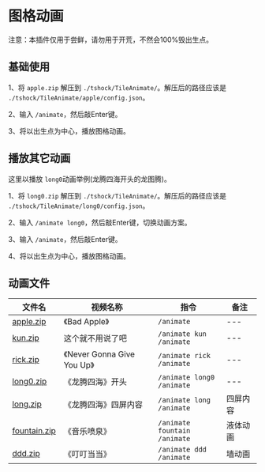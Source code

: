 # 图格动画

注意：本插件仅用于尝鲜，请勿用于开荒，不然会100%毁出生点。

## 基础使用

1、将 `apple.zip` 解压到 `./tshock/TileAnimate/`。解压后的路径应该是 `./tshock/TileAnimate/apple/config.json`。

2、输入 `/animate`，然后敲Enter键。

3、将以出生点为中心，播放图格动画。


## 播放其它动画

这里以播放 `long0`动画举例(龙腾四海开头的龙图腾)。

1、将 `long0.zip` 解压到 `./tshock/TileAnimate/`。解压后的路径应该是 `./tshock/TileAnimate/long0/config.json`。

2、输入 `/animate long0`，然后敲Enter键，切换动画方案。

3、输入 `/animate`，然后敲Enter键。

4、将以出生点为中心，播放图格动画。



## 动画文件

| 文件名 | 视频名称 | 指令 | 备注 |
| --- | --- | --- | --- |
| [apple.zip](./Assets/apple.zip) | 《Bad Apple》 | `/animate`  | --- |
| [kun.zip](./Assets/kun.zip) | 这个就不用说了吧 | `/animate kun` <br> `/animate`  | --- |
| [rick.zip](./Assets/rick.zip) | 《Never Gonna Give You Up》 | `/animate rick` <br> `/animate`  | --- |
| [long0.zip](./Assets/long0.zip) | 《龙腾四海》开头 | `/animate long0` <br> `/animate`  | --- |
| [long.zip](./Assets/long.zip) | 《龙腾四海》四屏内容 | `/animate long` <br> `/animate`  | 四屏内容 |
| [fountain.zip](./Assets/fountain.zip) | 《音乐喷泉》 | `/animate fountain` <br> `/animate`  | 液体动画 |
| [ddd.zip](./Assets/ddd.zip) | 《叮叮当当》 | `/animate ddd` <br> `/animate`  | 墙动画 |